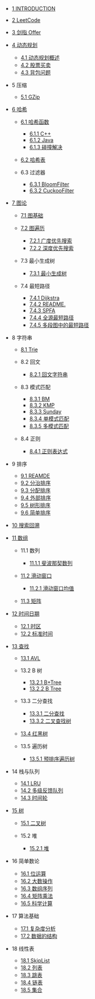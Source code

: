   - [1 INTRODUCTION](/INTRODUCTION.md)
  - [2 LeetCode](/LeetCode/README.md)
    
  - [3 剑指 Offer](/剑指%20Offer/README.md)
    
  - [4 动态规划](/动态规划/README.md)
    - [4.1 动态规划概述](/动态规划/动态规划概述.md)
    - [4.2 股票买卖](/动态规划/股票买卖.md)
    - [4.3 背包问题](/动态规划/背包问题.md)
  - 5 压缩
    - [5.1 GZip](/压缩/GZip.md)
  - [6 哈希](/哈希/README.md)
    - [6.1 哈希函数](/哈希/哈希函数/README.md)
      - [6.1.1 C++](/哈希/哈希函数/C++.md)
      - [6.1.2 Java](/哈希/哈希函数/Java.md)
      - [6.1.3 碰撞解决](/哈希/哈希函数/碰撞解决.md)
    - [6.2 哈希表](/哈希/哈希表/README.md)
      
    - 6.3 过滤器
      - [6.3.1 BloomFilter](/哈希/过滤器/BloomFilter.md)
      - [6.3.2 CuckooFilter](/哈希/过滤器/CuckooFilter.md)
  - [7 图论](/图论/README.md)
    - [7.1 图基础](/图论/图基础/README.md)
      
    - [7.2 图遍历](/图论/图遍历/README.md)
      - [7.2.1 广度优先搜索](/图论/图遍历/广度优先搜索.md)
      - [7.2.2 深度优先搜索](/图论/图遍历/深度优先搜索.md)
    - 7.3 最小生成树
      - [7.3.1 最小生成树](/图论/最小生成树/最小生成树.md)
    - 7.4 最短路径
      - [7.4.1 Dijkstra](/图论/最短路径/Dijkstra.md)
      - [7.4.2 README.](/图论/最短路径/README..md)
      - [7.4.3 SPFA](/图论/最短路径/SPFA.md)
      - [7.4.4 全源最短路径](/图论/最短路径/全源最短路径.md)
      - [7.4.5 多段图中的最短路径](/图论/最短路径/多段图中的最短路径.md)
  - 8 字符串
    - [8.1 Trie](/字符串/Trie/README.md)
      
    - 8.2 回文
      - [8.2.1 回文字符串](/字符串/回文/回文字符串.md)
    - 8.3 模式匹配
      - [8.3.1 BM](/字符串/模式匹配/BM.md)
      - [8.3.2 KMP](/字符串/模式匹配/KMP.md)
      - [8.3.3 Sunday](/字符串/模式匹配/Sunday.md)
      - [8.3.4 单模式匹配](/字符串/模式匹配/单模式匹配.md)
      - [8.3.5 多模式匹配](/字符串/模式匹配/多模式匹配.md)
    - 8.4 正则
      - [8.4.1 正则表达式](/字符串/正则/正则表达式.md)
  - 9 排序
    - [9.1 REAMDE](/排序/REAMDE.md)
    - [9.2 分治排序](/排序/分治排序.md)
    - [9.3 分配排序](/排序/分配排序.md)
    - [9.4 外部排序](/排序/外部排序.md)
    - [9.5 树形排序](/排序/树形排序.md)
    - [9.6 简单排序](/排序/简单排序.md)
  - [10 搜索回溯](/搜索回溯/README.md)
    
  - [11 数组](/数组/README.md)
    - 11.1 数列
      - [11.1.1 斐波那契数列](/数组/数列/斐波那契数列.md)
    - [11.2 滑动窗口](/数组/滑动窗口/README.md)
      - [11.2.1 滑动窗口均值](/数组/滑动窗口/滑动窗口均值/README.md)
        
    - [11.3 矩阵](/数组/矩阵/README.md)
      
  - [12 时间日期](/时间日期/README.md)
    - [12.1 时区](/时间日期/时区.md)
    - [12.2 标准时间](/时间日期/标准时间.md)
  - [13 查找](/查找/README.md)
    - [13.1 AVL](/查找/AVL/README.md)
      
    - 13.2 B 树
      - [13.2.1 B+Tree](/查找/B%20树/B+Tree.md)
      - [13.2.2 B Tree](/查找/B%20树/B-Tree.md)
    - 13.3 二分查找
      - [13.3.1 二分查找](/查找/二分查找/二分查找.md)
      - [13.3.2 二叉查找树](/查找/二分查找/二叉查找树.md)
    - [13.4 红黑树](/查找/红黑树/README.md)
      
    - 13.5 遍历树
      - [13.5.1 预排序遍历树](/查找/遍历树/预排序遍历树.md)
  - 14 栈与队列
    - [14.1 LRU](/栈与队列/LRU.md)
    - [14.2 多级反馈队列](/栈与队列/多级反馈队列.md)
    - [14.3 时间轮](/栈与队列/时间轮/README.md)
      
  - [15 树](/树/README.md)
    - [15.1 二叉树](/树/二叉树/README.md)
      
    - 15.2 堆
      - [15.2.1 堆](/树/堆/堆.md)
  - 16 简单数论
    - [16.1 位运算](/简单数论/位运算.md)
    - [16.2 大数操作](/简单数论/大数操作.md)
    - [16.3 数组序列](/简单数论/数组序列.md)
    - [16.4 矩阵乘法](/简单数论/矩阵乘法.md)
    - [16.5 科学计算](/简单数论/科学计算.md)
  - 17 算法基础
    - [17.1 复杂度分析](/算法基础/复杂度分析.md)
    - [17.2 数据的结构](/算法基础/数据的结构.md)
  - 18 线性表
    - [18.1 SkipList](/线性表/SkipList.md)
    - [18.2 列表](/线性表/列表.md)
    - [18.3 跳表](/线性表/跳表.md)
    - [18.4 链表](/线性表/链表.md)
    - [18.5 集合](/线性表/集合.md)